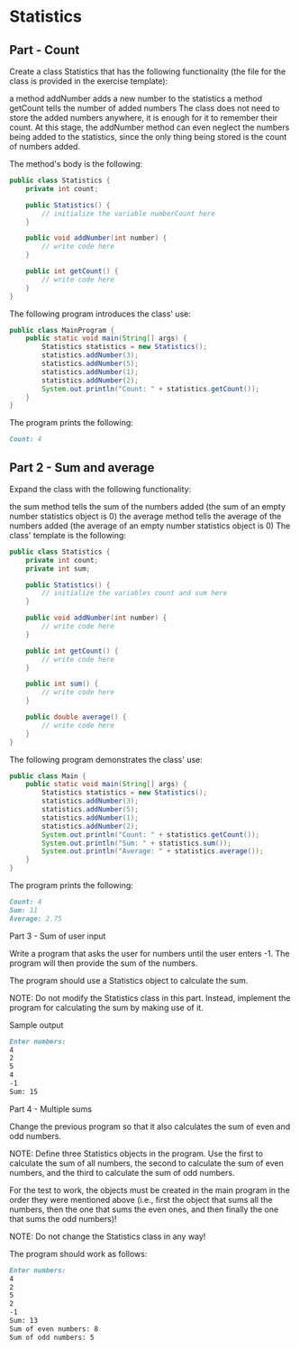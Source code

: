 
# Statistics

## Part - Count

Create a class Statistics that has the following functionality (the file for the class is provided in the exercise template):

a method addNumber adds a new number to the statistics
a method getCount tells the number of added numbers
The class does not need to store the added numbers anywhere, it is enough for it to remember their count. At this stage, the addNumber method can even neglect the numbers being added to the statistics, since the only thing being stored is the count of numbers added.

The method's body is the following:

```java
public class Statistics {
    private int count;

    public Statistics() {
        // initialize the variable numberCount here
    }

    public void addNumber(int number) {
        // write code here
    }

    public int getCount() {
        // write code here
    }
}
```

The following program introduces the class' use:

```java
public class MainProgram {
    public static void main(String[] args) {
        Statistics statistics = new Statistics();
        statistics.addNumber(3);
        statistics.addNumber(5);
        statistics.addNumber(1);
        statistics.addNumber(2);
        System.out.println("Count: " + statistics.getCount());
    }
}
```

The program prints the following:

```markdown
Count: 4
```

## Part 2 - Sum and average

Expand the class with the following functionality:

the sum method tells the sum of the numbers added (the sum of an empty number statistics object is 0)
the average method tells the average of the numbers added (the average of an empty number statistics object is 0)
The class' template is the following:

```java
public class Statistics {
    private int count;
    private int sum;

    public Statistics() {
        // initialize the variables count and sum here
    }

    public void addNumber(int number) {
        // write code here
    }

    public int getCount() {
        // write code here
    }

    public int sum() {
        // write code here
    }

    public double average() {
        // write code here
    }
}
```

The following program demonstrates the class' use:

```java
public class Main {
    public static void main(String[] args) {
        Statistics statistics = new Statistics();
        statistics.addNumber(3);
        statistics.addNumber(5);
        statistics.addNumber(1);
        statistics.addNumber(2);
        System.out.println("Count: " + statistics.getCount());
        System.out.println("Sum: " + statistics.sum());
        System.out.println("Average: " + statistics.average());
    }
}
```

The program prints the following:

```markdown
Count: 4
Sum: 11
Average: 2.75
```

Part 3 - Sum of user input

Write a program that asks the user for numbers until the user enters -1. The program will then provide the sum of the numbers.

The program should use a Statistics object to calculate the sum.

NOTE: Do not modify the Statistics class in this part. Instead, implement the program for calculating the sum by making use of it.

Sample output

```markdown
Enter numbers:
4
2
5
4
-1
Sum: 15
```

Part 4 - Multiple sums

Change the previous program so that it also calculates the sum of even and odd numbers.

NOTE: Define three Statistics objects in the program. Use the first to calculate the sum of all numbers, the second to calculate the sum of even numbers, and the third to calculate the sum of odd numbers.

For the test to work, the objects must be created in the main program in the order they were mentioned above (i.e., first the object that sums all the numbers, then the one that sums the even ones, and then finally the one that sums the odd numbers)!

NOTE: Do not change the Statistics class in any way!

The program should work as follows:

```markdown
Enter numbers:
4
2
5
2
-1
Sum: 13
Sum of even numbers: 8
Sum of odd numbers: 5
```
